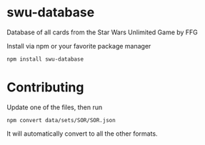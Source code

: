 # swu-database
Database of all cards from the Star Wars Unlimited Game by FFG 

Install via npm or your favorite package manager

```
npm install swu-database
```

# Contributing

Update one of the files, then run
```
npm convert data/sets/SOR/SOR.json
```

It will automatically convert to all the other formats.



